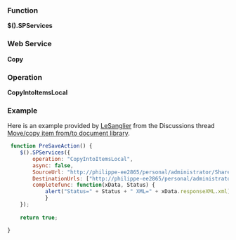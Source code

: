 ### Function

**$().SPServices**

### Web Service

**Copy**

### Operation

**CopyIntoItemsLocal**

### Example

Here is an example provided by [LeSanglier](http://www.codeplex.com/site/users/view/LeSanglier) from the Discussions thread [Move/copy item from/to document library](http://spservices.codeplex.com/Thread/View.aspx?ThreadId=79766).  
``` javascript 
 function PreSaveAction() {
 	$().SPServices({
		operation: "CopyIntoItemsLocal",
		async: false,
		SourceUrl: "http://philippe-ee2865/personal/administrator/Shared%20Documents/bradpitt_mini.jpg",
		DestinationUrls: ["http://philippe-ee2865/personal/administrator/Personal%20Documents/bradpitt.jpg"], 
		completefunc: function(xData, Status) {
			alert("Status=" + Status + " XML=" + xData.responseXML.xml);		
			}
	});
 
	return true;

}
```